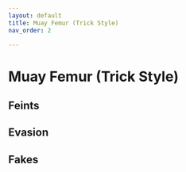 ```yaml
---
layout: default
title: Muay Femur (Trick Style)
nav_order: 2

---
```


# Muay Femur (Trick Style)

## Feints
## Evasion
## Fakes


